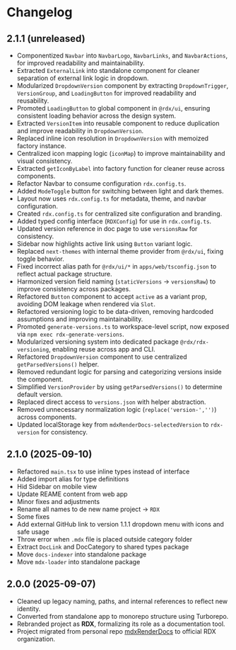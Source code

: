 # Changelog

## 2.1.1 (unreleased)

- Componentized `Navbar` into `NavbarLogo`, `NavbarLinks`, and `NavbarActions`, for improved readability and maintainability.
- Extracted `ExternalLink` into standalone component for cleaner separation of external link logic in dropdown.
- Modularized `DropdownVersion` component by extracting `DropdownTrigger`, `VersionGroup`, and `LoadingButton` for improved readability and reusability.
- Promoted `LoadingButton` to global component in `@rdx/ui`, ensuring consistent loading behavior across the design system.
- Extracted `VersionItem` into reusable component to reduce duplication and improve readability in `DropdownVersion`.
- Replaced inline icon resolution in `DropdownVersion` with memoized factory instance.
- Centralized icon mapping logic (`iconMap`) to improve maintainability and visual consistency.
- Extracted `getIconByLabel` into factory function for cleaner reuse across components.
- Refactor Navbar to consume configuration `rdx.config.ts`.
- Added `ModeToggle` button for switching between light and dark themes.
- Layout now uses `rdx.config.ts` for metadata, theme, and navbar configuration.
- Created `rdx.config.ts` for centralized site configuration and branding.
- Added typed config interface (`RDXConfig`) for use in `rdx.config.ts`.
- Updated version reference in doc page to use `versionsRaw` for consistency.
- Sidebar now highlights active link using `Button` variant logic.
- Replaced `next-themes` with internal theme provider from `@rdx/ui`, fixing toggle behavior.
- Fixed incorrect alias path for `@rdx/ui/*` in `apps/web/tsconfig.json` to reflect actual package structure.
- Harmonized version field naming (`staticVersions` -> `versionsRaw`) to improve consistency across packages.
- Refactored `Button` component to accept `active` as a variant prop, avoiding DOM leakage when rendered via `Slot`.
- Refactored versioning logic to be data-driven, removing hardcoded assumptions and improving maintainability.
- Promoted `generate-versions.ts` to workspace-level script, now exposed via `npm exec rdx-generate-versions`.
- Modularized versioning system into dedicated package `@rdx/rdx-versioning`, enabling reuse across app and CLI.
- Refactored `DropdownVersion` component to use centralized `getParsedVersions()` helper.
- Removed redundant logic for parsing and categorizing versions inside the component.
- Simplified `VersionProvider` by using `getParsedVersions()` to determine default version.
- Replaced direct access to `versions.json` with helper abstraction.
- Removed unnecessary normalization logic (`replace('version-','')`) across components.
- Updated localStorage key from `mdxRenderDocs-selectedVersion` to `rdx-version` for consistency.

## 2.1.0 (2025-09-10)

- Refactored `main.tsx` to use inline types instead of interface
- Added import alias for type definitions
- Hid Sidebar on mobile view
- Update REAME content from web app
- Minor fixes and adjustments
- Rename all names to de new name project -> `RDX`
- Some fixes
- Add external GitHub link to version 1.1.1 dropdown menu with icons and safe usage
- Throw error when `.mdx` file is placed outside category folder
- Extract `DocLink` and DocCategory to shared types package
- Move `docs-indexer` into standalone package
- Move `mdx-loader` into standalone package

## 2.0.0 (2025-09-07)

- Cleaned up legacy naming, paths, and internal references to reflect new identity.
- Converted from standalone app to monorepo structure using Turborepo.
- Rebranded project as **RDX**, formalizing its role as a documentation tool.
- Project migrated from personal repo [mdxRenderDocs](https://github.com/duhnunes/mdxRenderDocs) to official RDX organization.

